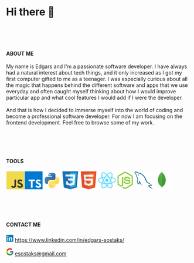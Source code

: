 
<h1>Hi there 👋</h1>

<h4><br><br><br><br>ABOUT ME</h4>


<p>My name is Edgars and I'm a passionate software developer. I have always had a natural interest about tech things, and it only increased as I got my first computer gifted to me as a teenager. I was especially curious about all the magic that happens behind the different software and apps that we use everyday and often caught myself thinking about how I would improve particular app and what cool features I would add if I were the developer. <br><br> And that is how I decided to immerse myself into the world of coding and become a professional software developer. For now I am focusing on the frontend development. Feel free to browse some of my work. </p>

<h4><br><br><br><br>TOOLS</h4>

<div style="display:flex;">
  <img src="https://github.com/devicons/devicon/blob/master/icons/javascript/javascript-original.svg" alt='Javascript logo' width='50' height='50'></img>
  <img src="https://github.com/devicons/devicon/blob/master/icons/typescript/typescript-original.svg" alt='Typescript logo' width='50' height='50'></img>
  <img src="https://github.com/devicons/devicon/blob/master/icons/python/python-original.svg" alt='Python logo' width='50' height='50'></img>
  <img src="https://github.com/devicons/devicon/blob/master/icons/css3/css3-original.svg" alt='CSS logo' width='50' height='50'></img>
  <img src="https://github.com/devicons/devicon/blob/master/icons/html5/html5-original.svg" alt='HTML logo' width='50' height='50'></img>
  <img src="https://github.com/devicons/devicon/blob/master/icons/react/react-original.svg" alt='React logo' width='50' height='50'></img>
  <img src="https://github.com/devicons/devicon/blob/master/icons/nodejs/nodejs-original.svg" alt='NodeJs logo' width='50' height='50'></img>
  <img src="https://github.com/devicons/devicon/blob/master/icons/mysql/mysql-original.svg" alt='MySQL logo' width='50' height='50'></img>
  <img src="https://github.com/devicons/devicon/blob/master/icons/mongodb/mongodb-original.svg" alt='MongoDb logo' width='50' height='50'></img>
</div>

<h4><br><br><br><br>CONTACT ME</h4>

<img src="https://github.com/devicons/devicon/blob/master/icons/linkedin/linkedin-original.svg" alt='LinkedIn logo' width='20' height='20'></img>
 <a href="https://www.linkedin.com/in/edgars-sostaks/">https://www.linkedin.com/in/edgars-sostaks/</a> 
 
<img src="https://github.com/devicons/devicon/blob/master/icons/google/google-original.svg" alt='Google logo' width='20' height='20'></img>
<a href="esostaks@gmail.com">esostaks@gmail.com</a> 

